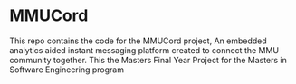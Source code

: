 # MMUCord
This repo contains the code for the MMUCord project, An embedded analytics aided instant messaging platform created to connect the MMU  community together. This the Masters Final Year Project for the Masters in Software Engineering program
